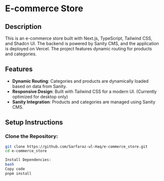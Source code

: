 # E-commerce Store

## Description
This is an e-commerce store built with Next.js, TypeScript, Tailwind CSS, and Shadcn UI. The backend is powered by Sanity CMS, and the application is deployed on Vercel. The project features dynamic routing for products and categories.

## Features
- **Dynamic Routing**: Categories and products are dynamically loaded based on data from Sanity.
- **Responsive Design**: Built with Tailwind CSS for a modern UI. (Currently optimized for desktop only)
- **Sanity Integration**: Products and categories are managed using Sanity CMS.

## Setup Instructions

### Clone the Repository:
```bash
git clone https://github.com/Sarfaraz-ul-Haq/e-commerce_store.git
cd e-commerce_store

Install Dependencies:
bash
Copy code
pnpm install
